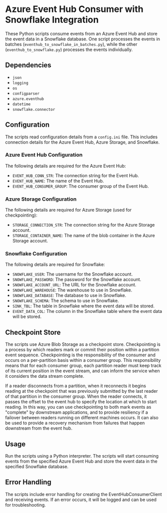 # Azure Event Hub Consumer with Snowflake Integration

These Python scripts consume events from an Azure Event Hub and store the event data in a Snowflake database. One script processes the events in batches (`eventhub_to_snowflake_in_batches.py`), while the other (`eventhub_to_snowflake.py`) processes the events individually.

## Dependencies

- `json`
- `logging`
- `os`
- `configparser`
- `azure.eventhub`
- `datetime`
- `snowflake.connector`

## Configuration

The scripts read configuration details from a `config.ini` file. This includes connection details for the Azure Event Hub, Azure Storage, and Snowflake.

### Azure Event Hub Configuration

The following details are required for the Azure Event Hub:

- `EVENT_HUB_CONN_STR`: The connection string for the Event Hub.
- `EVENT_HUB_NAME`: The name of the Event Hub.
- `EVENT_HUB_CONSUMER_GROUP`: The consumer group of the Event Hub.

### Azure Storage Configuration

The following details are required for Azure Storage (used for checkpointing):

- `STORAGE_CONNECTION_STR`: The connection string for the Azure Storage account.
- `STORAGE_CONTAINER_NAME`: The name of the blob container in the Azure Storage account.

### Snowflake Configuration

The following details are required for Snowflake:

- `SNOWFLAKE_USER`: The username for the Snowflake account.
- `SNOWFLAKE_PASSWORD`: The password for the Snowflake account.
- `SNOWFLAKE_ACCOUNT_URL`: The URL for the Snowflake account.
- `SNOWFLAKE_WAREHOUSE`: The warehouse to use in Snowflake.
- `SNOWFLAKE_DATABASE`: The database to use in Snowflake.
- `SNOWFLAKE_SCHEMA`: The schema to use in Snowflake.
- `SINK_TBL`: The table in Snowflake where the event data will be stored.
- `EVENT_DATA_COL`: The column in the Snowflake table where the event data will be stored.

## Checkpoint Store

The scripts use Azure Blob Storage as a checkpoint store. Checkpointing is a process by which readers mark or commit their position within a partition event sequence. Checkpointing is the responsibility of the consumer and occurs on a per-partition basis within a consumer group. This responsibility means that for each consumer group, each partition reader must keep track of its current position in the event stream, and can inform the service when it considers the data stream complete.

If a reader disconnects from a partition, when it reconnects it begins reading at the checkpoint that was previously submitted by the last reader of that partition in the consumer group. When the reader connects, it passes the offset to the event hub to specify the location at which to start reading. In this way, you can use checkpointing to both mark events as "complete" by downstream applications, and to provide resiliency if a failover between readers running on different machines occurs. It can also be used to provide a recovery mechanism from failures that happen downstream from the event hub.

## Usage

Run the scripts using a Python interpreter. The scripts will start consuming events from the specified Azure Event Hub and store the event data in the specified Snowflake database.

## Error Handling

The scripts include error handling for creating the EventHubConsumerClient and receiving events. If an error occurs, it will be logged and can be used for troubleshooting.

